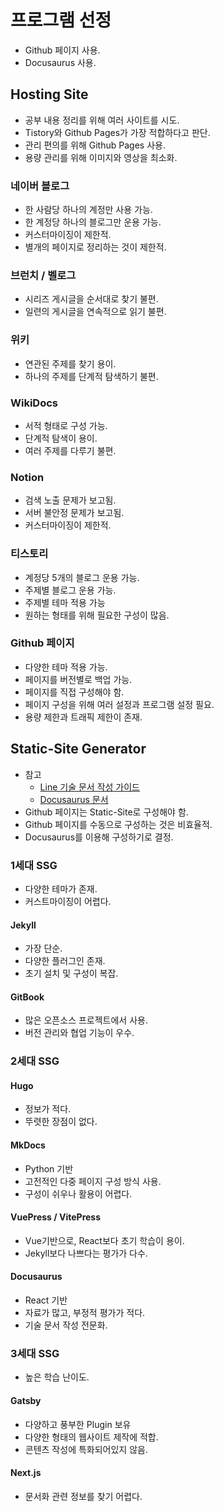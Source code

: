 # 프로그램 선정
* Github 페이지 사용.
* Docusaurus 사용.

## Hosting Site
* 공부 내용 정리를 위해 여러 사이트를 시도.
* Tistory와 Github Pages가 가장 적합하다고 판단.
* 관리 편의를 위해 Github Pages 사용.
* 용량 관리를 위해 이미지와 영상을 최소화.
### 네이버 블로그
* 한 사람당 하나의 계정만 사용 가능.
* 한 계정당 하나의 블로그만 운용 가능.
* 커스터마이징이 제한적.
* 별개의 페이지로 정리하는 것이 제한적.
### 브런치 / 벨로그
* 시리즈 게시글을 순서대로 찾기 불편.
* 일련의 게시글을 연속적으로 읽기 불편.
### 위키
* 연관된 주제를 찾기 용이.
* 하나의 주제를 단계적 탐색하기 불편.
### WikiDocs
* 서적 형태로 구성 가능.
* 단계적 탐색이 용이.
* 여러 주제를 다루기 불편.
### Notion
* 검색 노출 문제가 보고됨.
* 서버 불안정 문제가 보고됨.
* 커스터마이징이 제한적.
### 티스토리
* 계정당 5개의 블로그 운용 가능.
* 주제별 블로그 운용 가능.
* 주제별 테마 적용 가능
* 원하는 형태를 위해 필요한 구성이 많음.
### Github 페이지
* 다양한 테마 적용 가능.
* 페이지를 버전별로 백업 가능.
* 페이지를 직접 구성해야 함.
* 페이지 구성을 위해 여러 설정과 프로그램 설정 필요.
* 용량 제한과 트래픽 제한이 존재.

## Static-Site Generator
* 참고
	* [Line 기술 문서 작성 가이드](https://techblog.lycorp.co.jp/ko/docusaurus-as-a-technical-document-website)
	* [Docusaurus 문서](https://docusaurus.io/ko/docs#comparison-with-other-tools)
* Github 페이지는 Static-Site로 구성해야 함.
* Github 페이지를 수동으로 구성하는 것은 비효율적.
* Docusaurus를 이용해 구성하기로 결정.
### 1세대 SSG
* 다양한 테마가 존재.
* 커스트마이징이 어렵다.
#### Jekyll
* 가장 단순.
* 다양한 플러그인 존재.
* 초기 설치 및 구성이 복잡.
#### GitBook
* 많은 오픈소스 프로젝트에서 사용.
* 버전 관리와 협업 기능이 우수.

### 2세대 SSG
#### Hugo
* 정보가 적다.
* 뚜렷한 장점이 없다.
#### MkDocs
* Python 기반
* 고전적인 다중 페이지 구성 방식 사용.
* 구성이 쉬우나 활용이 어렵다.
#### VuePress / VitePress
* Vue기반으로, React보다 초기 학습이 용이.
* Jekyll보다 나쁘다는 평가가 다수.
#### Docusaurus
* React 기반
* 자료가 많고, 부정적 평가가 적다.
* 기술 문서 작성 전문화.

### 3세대 SSG
* 높은 학습 난이도.
#### Gatsby
* 다양하고 풍부한 Plugin 보유
* 다양한 형태의 웹사이트 제작에 적합.
* 콘텐츠 작성에 특화되어있지 않음.
#### Next.js
* 문서화 관련 정보를 찾기 어렵다.
